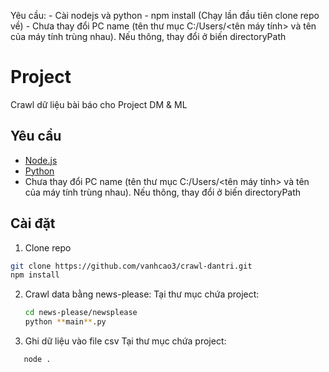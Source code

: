 
Yêu cầu: - Cài nodejs và python - npm install (Chạy lần đầu tiên clone repo về) - Chưa thay đổi PC name (tên thư mục C:/Users/<tên máy tính> và tên của máy tính trùng nhau). Nếu thông, thay đổi ở biến directoryPath

# Project
Crawl dữ liệu bài báo cho Project DM & ML

## Yêu cầu
- [Node.js](https://nodejs.org/)
- [Python](https://www.python.org/)
- Chưa thay đổi PC name (tên thư mục C:/Users/<tên máy tính> và tên của máy tính trùng nhau). Nếu thông, thay đổi ở biến directoryPath

## Cài đặt

1. Clone repo
```sh
git clone https://github.com/vanhcao3/crawl-dantri.git
npm install
```
2. Crawl data bằng news-please:
   Tại thư mục chứa project:
   ```sh
   cd news-please/newsplease
   python **main**.py
   ```
3. Ghi dữ liệu vào file csv
   Tại thư mục chứa project:
```sh
   node .
```
